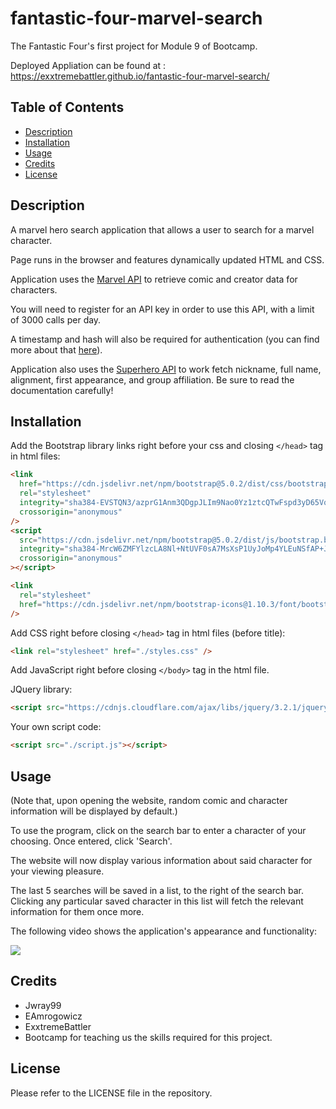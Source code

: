 # fantastic-four-marvel-search

The Fantastic Four's first project for Module 9 of Bootcamp.

Deployed Appliation can be found at : https://exxtremebattler.github.io/fantastic-four-marvel-search/

## Table of Contents

- [Description](#description)
- [Installation](#installation)
- [Usage](#usage)
- [Credits](#credits)
- [License](#license)

## Description

A marvel hero search application that allows a user to search for a marvel
character.

Page runs in the browser and features dynamically updated HTML and CSS.

Application uses the [Marvel API](https://developer.marvel.com/) to retrieve
comic and creator data for characters.

You will need to register for an API key in order to use this API, with a limit
of 3000 calls per day.

A timestamp and hash will also be required for authentication (you can find more
about that [here](https://developer.marvel.com/documentation/authorization)).

Application also uses the [Superhero API](https://superheroapi.com/) to work
fetch nickname, full name, alignment, first appearance, and group affiliation.
Be sure to read the documentation carefully!

## Installation

Add the Bootstrap library links right before your css and closing `</head>` tag
in html files:

```html
<link
  href="https://cdn.jsdelivr.net/npm/bootstrap@5.0.2/dist/css/bootstrap.min.css"
  rel="stylesheet"
  integrity="sha384-EVSTQN3/azprG1Anm3QDgpJLIm9Nao0Yz1ztcQTwFspd3yD65VohhpuuCOmLASjC"
  crossorigin="anonymous"
/>
<script
  src="https://cdn.jsdelivr.net/npm/bootstrap@5.0.2/dist/js/bootstrap.bundle.min.js"
  integrity="sha384-MrcW6ZMFYlzcLA8Nl+NtUVF0sA7MsXsP1UyJoMp4YLEuNSfAP+JcXn/tWtIaxVXM"
  crossorigin="anonymous"
></script>

<link
  rel="stylesheet"
  href="https://cdn.jsdelivr.net/npm/bootstrap-icons@1.10.3/font/bootstrap-icons.css"
/>
```

Add CSS right before closing `</head>` tag in html files (before title):

```html
<link rel="stylesheet" href="./styles.css" />
```

Add JavaScript right before closing `</body>` tag in the html file.

JQuery library:

```html
<script src="https://cdnjs.cloudflare.com/ajax/libs/jquery/3.2.1/jquery.min.js"></script>
```

Your own script code:

```html
<script src="./script.js"></script>
```

## Usage

(Note that, upon opening the website, random comic and character information
will be displayed by default.)

To use the program, click on the search bar to enter a character of your
choosing. Once entered, click 'Search'.

The website will now display various information about said character for your
viewing pleasure.

The last 5 searches will be saved in a list, to the right of the search bar.
Clicking any particular saved character in this list will fetch the relevant
information for them once more.

The following video shows the application's appearance and functionality:

![](./assets/Marvel%20Hero%20Search.gif)

## Credits

- Jwray99
- EAmrogowicz
- ExxtremeBattler
- Bootcamp for teaching us the skills required for this project.

## License

Please refer to the LICENSE file in the repository.
